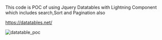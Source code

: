 This code is POC of using Jquery Datatables with Lightning Component which includes search,Sort and Pagination also

https://datatables.net/


![datatable_poc](https://user-images.githubusercontent.com/3188134/31065857-215c3f06-a766-11e7-84dd-cfdc4b1ebdf2.gif)
